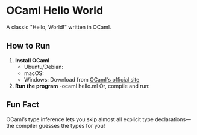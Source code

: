 # OCaml Hello World
A classic "Hello, World!" written in OCaml.
## How to Run
1. **Install OCaml**
   - Ubuntu/Debian:
   - macOS:
   - Windows:
     Download from [OCaml's official site](https://ocaml.org/docs/install.html)
2. **Run the program**
    -ocaml hello.ml
Or, compile and run:


## Fun Fact

  OCaml’s type inference lets you skip almost
  all explicit type declarations—the compiler
  guesses the types for you!

